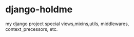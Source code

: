 django-holdme
=============

my django project special views,mixins,utils, middlewares, context_precessors, etc.
